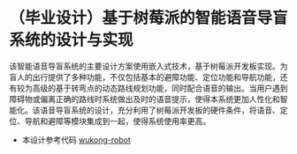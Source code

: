 
# （毕业设计）基于树莓派的智能语音导盲系统的设计与实现
<p align="left">
该智能语音导盲系统的主要设计方案使用嵌入式技术，基于树莓派开发板实现。为盲人的出行提供了多种功能，不仅包括基本的避障功能、定位功能和导航功能，还有较为高级的基于转弯点的动态路线规划功能，同时配合语音的输出。当用户遇到障碍物或偏离正确的路线时系统做出及时的语音提示，使得本系统更加人性化和智能化。该语音导盲系统的设计，充分利用了树莓派开发板的硬件条件，将语音、定位、导航和避障等模块集成到一起，使得系统使用率更高。
</p>

* 本设计参考代码 [wukong-robot](https://github.com/wzpan/wukong-robot)
